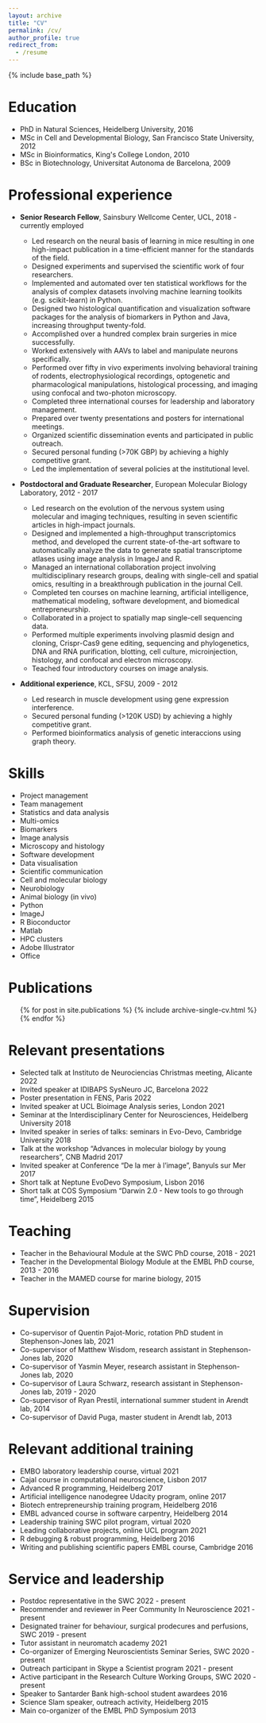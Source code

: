 ```yaml
---
layout: archive
title: "CV"
permalink: /cv/
author_profile: true
redirect_from:
  - /resume
---
```


{% include base_path %}

Education
======
* PhD in Natural Sciences, Heidelberg University, 2016
* MSc in Cell and Developmental Biology, San Francisco State University, 2012
* MSc in Bioinformatics, King's College London, 2010
* BSc in Biotechnology, Universitat Autonoma de Barcelona, 2009

Professional experience
======
* **Senior Research Fellow**, Sainsbury Wellcome Center, UCL, 2018 - currently employed
    * Led research on the neural basis of learning in mice resulting in one high-impact publication in a time-efficient manner for the standards of the field.
    * Designed experiments and supervised the scientific work of four researchers.
    * Implemented and automated over ten statistical workflows for the analysis of complex datasets involving machine learning toolkits (e.g. scikit-learn) in Python.
    * Designed two histological quantification and visualization software packages for the analysis of biomarkers in Python and Java, increasing throughput twenty-fold.
    * Accomplished over a hundred complex brain surgeries in mice successfully.
    * Worked extensively with AAVs to label and manipulate neurons specifically.
    * Performed over fifty in vivo experiments involving behavioral training of rodents, electrophysiological recordings, optogenetic and pharmacological manipulations, histological processing, and imaging using confocal and two-photon microscopy.
    * Completed three international courses for leadership and laboratory management.
    * Prepared over twenty presentations and posters for international meetings.
    * Organized scientific dissemination events and participated in public outreach.
    * Secured personal funding (>70K GBP) by achieving a highly competitive grant.
    * Led the implementation of several policies at the institutional level.


* **Postdoctoral and Graduate Researcher**, European Molecular Biology Laboratory, 2012 - 2017
    * Led research on the evolution of the nervous system using molecular and imaging techniques, resulting in seven scientific articles in high-impact journals.
    * Designed and implemented a high-throughput transcriptomics method, and developed the current state-of-the-art software to automatically analyze the data to generate spatial transcriptome atlases using image analysis in ImageJ and R.
    * Managed an international collaboration project involving multidisciplinary research groups, dealing with single-cell and spatial omics, resulting in a breakthrough publication in the journal Cell.
    * Completed ten courses on machine learning, artificial intelligence, mathematical modeling, software development, and biomedical entrepreneurship.
    * Collaborated in a project to spatially map single-cell sequencing data.
    * Performed multiple experiments involving plasmid design and cloning, Crispr-Cas9 gene editing, sequencing and phylogenetics, DNA and RNA purification, blotting, cell culture, microinjection, histology, and confocal and electron microscopy.
    * Teached four introductory courses on image analysis.


* **Additional experience**, KCL, SFSU, 2009 - 2012
    * Led research in muscle development using gene expression interference.
    * Secured personal funding (>120K USD) by achieving a highly competitive grant.
    * Performed bioinformatics analysis of genetic interaccions using graph theory.
  
Skills
======
* Project management
* Team management
* Statistics and data analysis
* Multi-omics
* Biomarkers
* Image analysis
* Microscopy and histology
* Software development
* Data visualisation
* Scientific communication
* Cell and molecular biology
* Neurobiology
* Animal biology (in vivo)
* Python
* ImageJ
* R Bioconductor
* Matlab
* HPC clusters
* Adobe Illustrator
* Office

Publications
======
  <ul>{% for post in site.publications %}
    {% include archive-single-cv.html %}
  {% endfor %}</ul>

Relevant presentations
======
* Selected talk at Instituto de Neurociencias Christmas meeting, Alicante 2022 
* Invited speaker at IDIBAPS SysNeuro JC, Barcelona 2022
* Poster presentation in FENS, Paris 2022
* Invited speaker at UCL Bioimage Analysis series, London 2021
* Seminar at the Interdisciplinary Center for Neurosciences, Heidelberg University 2018
* Invited speaker in series of talks: seminars in Evo-Devo, Cambridge University 2018
* Talk at the workshop “Advances in molecular biology by young researchers”, CNB Madrid 2017
* Invited speaker at Conference “De la mer à l’image”, Banyuls sur Mer 2017
* Short talk at Neptune EvoDevo Symposium, Lisbon 2016
* Short talk at COS Symposium “Darwin 2.0 - New tools to go through time”, Heidelberg 2015

Teaching
======
* Teacher in the Behavioural Module at the SWC PhD course, 2018 - 2021
* Teacher in the Developmental Biology Module at the EMBL PhD course, 2013 - 2016
* Teacher in the MAMED course for marine biology, 2015

Supervision
======
* Co-supervisor of Quentin Pajot-Moric, rotation PhD student in Stephenson-Jones lab, 2021
* Co-supervisor of Matthew Wisdom, research assistant in Stephenson-Jones lab, 2020
* Co-supervisor of Yasmin Meyer, research assistant in Stephenson-Jones lab, 2020
* Co-supervisor of Laura Schwarz, research assistant in Stephenson-Jones lab, 2019 - 2020
* Co-supervisor of Ryan Prestil, international summer student in Arendt lab, 2014
* Co-supervisor of David Puga, master student in Arendt lab, 2013

Relevant additional training
======
* EMBO laboratory leadership course, virtual 2021
* Cajal course in computational neuroscience, Lisbon 2017
* Advanced R programming, Heidelberg 2017
* Artificial intelligence nanodegree Udacity program, online 2017
* Biotech entrepreneurship training program, Heidelberg 2016
* EMBL advanced course in software carpentry, Heidelberg 2014
* Leadership training SWC pilot program, virtual 2020
* Leading collaborative projects, online UCL program 2021
* R debugging & robust programming, Heidelberg 2016
* Writing and publishing scientific papers EMBL course, Cambridge 2016

Service and leadership
======
* Postdoc representative in the SWC 2022 - present
* Recommender and reviewer in Peer Community In Neuroscience 2021 - present
* Designated trainer for behaviour, surgical prodecures and perfusions, SWC 2019 - present
* Tutor assistant in neuromatch academy 2021
* Co-organizer of Emerging Neuroscientists Seminar Series, SWC 2020 - present
* Outreach participant in Skype a Scientist program 2021 - present
* Active participant in the Research Culture Working Groups, SWC 2020 - present
* Speaker to Santarder Bank high-school student awardees 2016
* Science Slam speaker, outreach activity, Heidelberg 2015
* Main co-organizer of the EMBL PhD Symposium 2013


 
<!-- Talks
======
  <ul>{% for post in site.talks %}
    {% include archive-single-talk-cv.html %}
  {% endfor %}</ul> -->
  
<!-- Teaching
======
  <ul>{% for post in site.teaching %}
    {% include archive-single-cv.html %}
  {% endfor %}</ul> -->